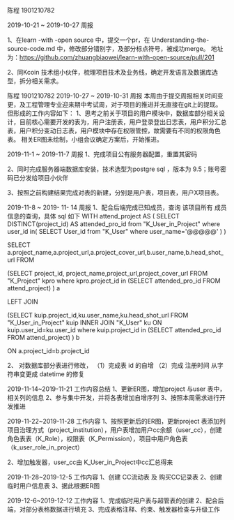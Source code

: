 陈程 1901210782 

2019-10-21 ~ 2019-10-27 周报 

1、在learn -with -open source 中，提交一个pr，在 Understanding-the-source-code.md 中，修改部分错别字，及部分标点符号，被成功merge。 地址为：https://github.com/zhuangbiaowei/learn-with-open-source/pull/201

2、同Kcoin 技术组小伙伴，梳理项目技术及业务线，确定开发语言及数据库选型，拆分相关需求。


陈程 1901210782 
2019-10-27 ~ 2019-10-31 周报 
本周由于提交周报相关时间变更，及工程管理专业迎来期中考试周，对于项目的推进并无直接在git上的提现。
但形成的工作内容如下：
1、思考之前关于项目的用户模块中，数据库部分相关设计，目前核心需要开发的表为，用户注册表，用户登录登出日志表，用户积分汇总表，用户积分变动日志表，用户模块中存在权限管控，故需要有不同的权限角色表。
相关ER图未绘制，小组会议确定方案后，开始推进。


2019-11-1 ~ 2019-11-7 周报 
1、完成项目公有服务器配置，重置其密码

2、同时完成服务器端数据库安装，技术选型为postgre sql ，版本为 9.5；账号密码已分发给项目小伙伴

3、按照之前构建结果完成对表的新建，分别是用户表，项目表，用户X项目表。
  



2019-11-8 ~ 2019- 11- 14 周报
1、配合后端完成已知成员，查询 该项目所有 成员信息的查询，具体 sql 如下
WITH attend_project AS
(
SELECT DISTINCT(project_id) AS attended_pro_id from "K_User_in_Project"
where user_id in(
SELECT User_id  from "K_User"
where user_name='@@@@@' 
)
)


SELECT a.project_name,a.project_url,a.project_cover_url,b.user_name,b.head_shot_url FROM

(SELECT project_id, project_name,project_url,project_cover_url FROM "K_Project" kpro
where kpro.project_id in 
(SELECT attended_pro_id FROM attend_project)
) a

LEFT JOIN 

(SELECT kuip.project_id,ku.user_name,ku.head_shot_url FROM "K_User_in_Project" kuip INNER JOIN "K_User" ku ON kuip.user_id=ku.user_id
where kuip.project_id in 
(SELECT attended_pro_id FROM attend_project)
) b

ON a.project_id=b.project_id

2、 对数据库部分表进行修改，
（1）完成表 id 的自增
（2）完成 注册时间 从字符串变更成 datetime 的修复




2019-11-14~2019-11-21 工作内容总结
1、更新ER图，增加project 与user 表中，相关列的信息
2、参与集中开发，并将各表增加自增序列
3、按照本周需求进行开发推进


2019-11-22~2019-11-28 工作内容
1、按照更新后的ER图，更新project 表添加列项目治理方式（project_institution），用户表增加用户cc余额（user_cc），创建角色表表（K_Role），权限表（K_Permission），项目中用户角色表（k_user_role_in_project）

2、增加触发器，user_cc由 K_User_in_Project中cc汇总得来

2019-11-28~2019-12-5 工作内容
1、创建 CC流动表 及 购买CC记录表
2、创建 临时用户信息表
3、据此根据ER图


2019-12-6~2019-12-12 工作内容
1、完成临时用户表与超管表的创建
2、配合后端，对部分表格数据进行填充
3、完成表格注释、约束、触发器检查与升级工作


